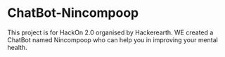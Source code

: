 # ChatBot-Nincompoop
This project is for HackOn 2.0 organised by Hackerearth.
WE created a ChatBot named Nincompoop who can help you in improving your mental health.
